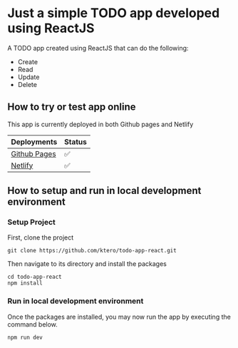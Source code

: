 # Just a simple TODO app developed using ReactJS

A TODO app created using ReactJS that can do the following:
- Create
- Read
- Update
- Delete

## How to try or test app online

This app is currently deployed in both Github pages and Netlify

| Deployments                                              | Status  |
| :---                                                     | :---    |
| [Github Pages](https://ktero.github.io/todo-app-react/)  | ✅     |
| [Netlify](ktero-simple-todo-app.netlify.app)             | ✅     |

##  How to setup and run in local development environment

### Setup Project

First, clone the project
```
git clone https://github.com/ktero/todo-app-react.git
```

Then navigate to its directory and install the packages
```
cd todo-app-react
npm install
```

### Run in local development environment

Once the packages are installed, you may now run the app by executing the command below.
```
npm run dev
```